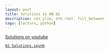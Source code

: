```yaml
---
layout: post
title: Solutions to HW 02
description: set_ylim, nth_root, fill_between
tags: [lecture, python]
---
```


[Solutions on youtube](https://www.youtube.com/watch?v=QiHXA9d8mlA)

[`02 Solutions.ipynb`](https://buffalo.box.com/s/2ezl4mt8g5kpaw20nxe3x95dqbo9vwau)